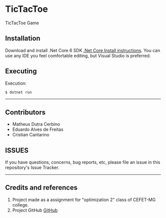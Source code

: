 # TicTacToe
TicTacToe Game

## Installation

Download and install .Net Core 6 SDK [.Net Core Install instructions](https://dotnet.microsoft.com/en-us/download).
You can use any IDE you feel comfortable editing, but Visual Studio is preferred.

## Executing
Execution:
````bash
$ dotnet run
````

----
## Contributors

- Matheus Dutra Cerbino
- Eduardo Alves de Freitas
- Cristian Cantarino

## ISSUES

If you have questions, concerns, bug reports, etc, please file an issue in this repository's Issue Tracker.

----

## Credits and references

1. Project made as a assignment for "optimization 2" class of CEFET-MG college.
2. Project GitHub [GitHub](https://github.com/Pinacolada8/TicTacToe)
